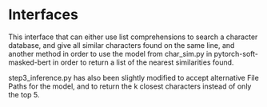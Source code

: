 # Interfaces
This interface that can either use list comprehensions to search a character database, 
and give all similar characters found on the same line, and another method in order to 
use the model from char_sim.py in pytorch-soft-masked-bert in order to return a 
list of the nearest similarities found.

step3_inference.py has also been slightly modified to accept alternative File Paths for the 
model, and to return the k closest characters instead of only the top 5. 
